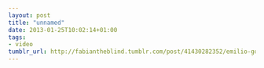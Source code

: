 ```yaml
---
layout: post
title: "unnamed"
date: 2013-01-25T10:02:14+01:00
tags:
- video
tumblr_url: http://fabiantheblind.tumblr.com/post/41430282352/emilio-gomariz-saz
---
```

